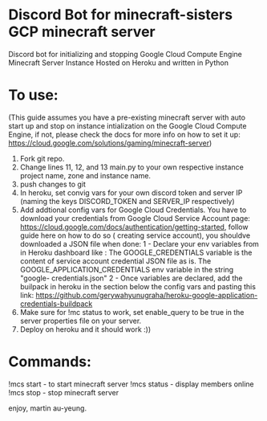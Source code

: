 # Discord Bot for minecraft-sisters GCP minecraft server

Discord bot for initializing and stopping Google Cloud Compute Engine Minecraft Server Instance
Hosted on Heroku and written in Python

# To use: 
(This guide assumes you have a pre-existing minecraft server with auto start up and stop on instance intialization on the Google Cloud Compute Engine, if not, please check the docs for more info on how to set it up: https://cloud.google.com/solutions/gaming/minecraft-server)

1. Fork git repo. 
2. Change lines 11, 12, and 13 main.py to your own respective instance project name, zone and instance name. 
3. push changes to git
4. In heroku, set convig vars for your own discord token and server IP (naming the keys DISCORD_TOKEN and SERVER_IP respectively)
5. Add addtional config vars for Google Cloud Credentials. You have to download your credentials from Google Cloud Service Account page: https://cloud.google.com/docs/authentication/getting-started, follow guide here on how to do so ( creating service account), you shouldve downloaded a JSON file when done: 
      1 - Declare your env variables from in Heroku dashboard like :
      The GOOGLE_CREDENTIALS variable is the content of service account credential JSON file as is. The GOOGLE_APPLICATION_CREDENTIALS env variable in the string "google-                credentials.json"
      2 - Once variables are declared, add the builpack in heroku in the section below the config vars and pasting this link:
      https://github.com/gerywahyunugraha/heroku-google-application-credentials-buildpack
6. Make sure for !mc status to work, set enable_query to be true in the server properties file on your server. 
7. Deploy on heroku and it should work :)) 

# Commands:
!mcs start - to start minecraft server
!mcs status - display members online 
!mcs stop - stop minecraft server

enjoy, martin au-yeung. 
